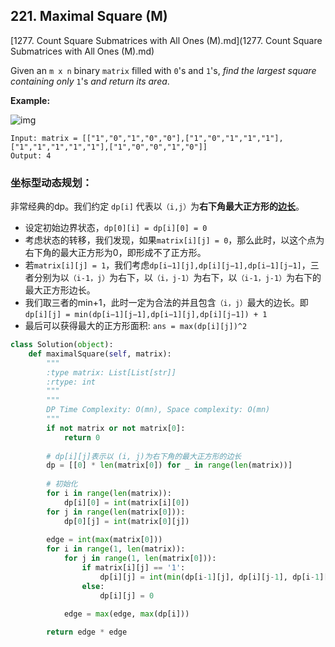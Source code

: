## 221. Maximal Square (M)

 [1277. Count Square Submatrices with All Ones (M).md](1277. Count Square Submatrices with All Ones (M).md) 

Given an `m x n` binary `matrix` filled with `0`'s and `1`'s, *find the largest square containing only* `1`'s *and return its area*.

**Example:**

![img](https://assets.leetcode.com/uploads/2020/11/26/max1grid.jpg)

```
Input: matrix = [["1","0","1","0","0"],["1","0","1","1","1"],["1","1","1","1","1"],["1","0","0","1","0"]]
Output: 4
```



### 坐标型动态规划：

非常经典的dp。我们约定 `dp[i]` 代表以`（i,j）`为**右下角最大正方形的<u>边长</u>**。

- 设定初始边界状态，`dp[0][i] = dp[i][0] = 0`
- 考虑状态的转移，我们发现，如果`matrix[i][j] = 0`，那么此时，以这个点为右下角的最大正方形为0，即形成不了正方形。
- 若`matrix[i][j] = 1`，我们考虑`dp[i−1][j],dp[i][j−1],dp[i−1][j−1]`，三者分别为以`（i-1，j）`为右下，以`（i，j-1）`为右下，以`（i-1，j-1）`为右下的最大正方形边长。
- 我们取三者的min+1，此时一定为合法的并且包含`（i，j）`最大的边长。即`dp[i][j] = min(dp[i−1][j−1],dp[i−1][j],dp[i][j−1]) + 1`
- 最后可以获得最大的正方形面积: `ans = max(dp[i][j])^2`

```python
class Solution(object):
    def maximalSquare(self, matrix):
        """
        :type matrix: List[List[str]]
        :rtype: int
        """
        """
        DP Time Complexity: O(mn), Space complexity: O(mn)
        """
        if not matrix or not matrix[0]:
            return 0
        
        # dp[i][j]表示以 (i, j)为右下角的最大正方形的边长
        dp = [[0] * len(matrix[0]) for _ in range(len(matrix))]
        
        # 初始化
        for i in range(len(matrix)):
            dp[i][0] = int(matrix[i][0])
        for j in range(len(matrix[0])):
            dp[0][j] = int(matrix[0][j])
        
        edge = int(max(matrix[0]))
        for i in range(1, len(matrix)):
            for j in range(1, len(matrix[0])):
                if matrix[i][j] == '1':
                    dp[i][j] = int(min(dp[i-1][j], dp[i][j-1], dp[i-1][j-1])) + 1
                else:
                    dp[i][j] = 0
                    
            edge = max(edge, max(dp[i]))

        return edge * edge
```

